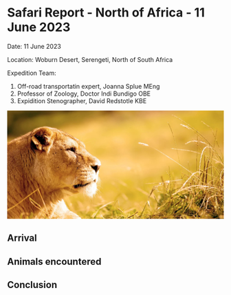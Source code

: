 # Safari Report - North of Africa - 11 June 2023

Date: 11 June 2023

Location: Woburn Desert, Serengeti, North of South Africa

Expedition Team:
1. Off-road transportatin expert, Joanna Splue MEng
2. Professor of Zoology, Doctor Indi Bundigo OBE
3. Expidition Stenographer, David Redstotle KBE

![A profile of a Lion from the Woburn Safari Park website](https://github.com/llewelld/safari-reports/blob/main/safari-20230611/images/lion-profile.jpg)

## Arrival

## Animals encountered

## Conclusion


